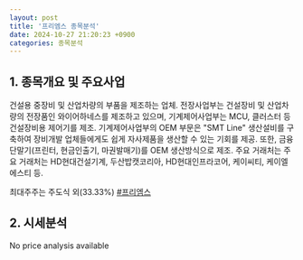 ```yaml
---
layout: post
title: '프리엠스 종목분석'
date: 2024-10-27 21:20:23 +0900
categories: 종목분석
---
```


## 1. 종목개요 및 주요사업

건설용 중장비 및 산업차량의 부품을 제조하는 업체. 전장사업부는 건설장비 및 산업차량의 전장품인 와이어하네스를 제조하고 있으며, 기계제어사업부는 MCU, 클러스터 등 건설장비용 제어기를 제조. 기계제어사업부의 OEM 부문은 "SMT Line" 생산설비를 구축하여 장비개발 업체들에게도 쉽게 자사제품을 생산할 수 있는 기회를 제공. 또한, 금융단말기(프린터, 현금인출기, 마권발매기)를 OEM 생산방식으로 제조. 주요 거래처는 주요 거래처는 HD현대건설기계, 두산밥캣코리아, HD현대인프라코어, 케이씨티, 케이엘에스티 등.

최대주주는 주도식 외(33.33%)
[#프리엠스](#)

## 2. 시세분석

No price analysis available
